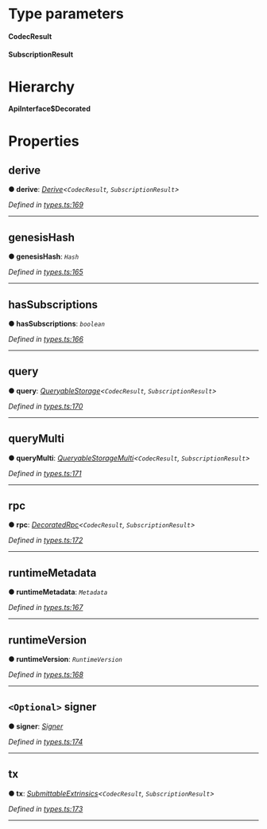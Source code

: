 

# Type parameters
#### CodecResult 
#### SubscriptionResult 
# Hierarchy

**ApiInterface$Decorated**

# Properties

<a id="derive"></a>

##  derive

**● derive**: *[Derive](_types_.derive.md)<`CodecResult`, `SubscriptionResult`>*

*Defined in [types.ts:169](https://github.com/polkadot-js/api/blob/3557657/packages/api/src/types.ts#L169)*

___
<a id="genesishash"></a>

##  genesisHash

**● genesisHash**: *`Hash`*

*Defined in [types.ts:165](https://github.com/polkadot-js/api/blob/3557657/packages/api/src/types.ts#L165)*

___
<a id="hassubscriptions"></a>

##  hasSubscriptions

**● hasSubscriptions**: *`boolean`*

*Defined in [types.ts:166](https://github.com/polkadot-js/api/blob/3557657/packages/api/src/types.ts#L166)*

___
<a id="query"></a>

##  query

**● query**: *[QueryableStorage](_types_.queryablestorage.md)<`CodecResult`, `SubscriptionResult`>*

*Defined in [types.ts:170](https://github.com/polkadot-js/api/blob/3557657/packages/api/src/types.ts#L170)*

___
<a id="querymulti"></a>

##  queryMulti

**● queryMulti**: *[QueryableStorageMulti](../modules/_types_.md#queryablestoragemulti)<`CodecResult`, `SubscriptionResult`>*

*Defined in [types.ts:171](https://github.com/polkadot-js/api/blob/3557657/packages/api/src/types.ts#L171)*

___
<a id="rpc"></a>

##  rpc

**● rpc**: *[DecoratedRpc](_types_.decoratedrpc.md)<`CodecResult`, `SubscriptionResult`>*

*Defined in [types.ts:172](https://github.com/polkadot-js/api/blob/3557657/packages/api/src/types.ts#L172)*

___
<a id="runtimemetadata"></a>

##  runtimeMetadata

**● runtimeMetadata**: *`Metadata`*

*Defined in [types.ts:167](https://github.com/polkadot-js/api/blob/3557657/packages/api/src/types.ts#L167)*

___
<a id="runtimeversion"></a>

##  runtimeVersion

**● runtimeVersion**: *`RuntimeVersion`*

*Defined in [types.ts:168](https://github.com/polkadot-js/api/blob/3557657/packages/api/src/types.ts#L168)*

___
<a id="signer"></a>

## `<Optional>` signer

**● signer**: *[Signer](_types_.signer.md)*

*Defined in [types.ts:174](https://github.com/polkadot-js/api/blob/3557657/packages/api/src/types.ts#L174)*

___
<a id="tx"></a>

##  tx

**● tx**: *[SubmittableExtrinsics](_types_.submittableextrinsics.md)<`CodecResult`, `SubscriptionResult`>*

*Defined in [types.ts:173](https://github.com/polkadot-js/api/blob/3557657/packages/api/src/types.ts#L173)*

___

